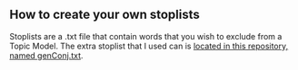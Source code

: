 ## How to create your own stoplists

Stoplists are a .txt file that contain words that you wish to exclude from a Topic Model. The extra stoplist that I used can is [located in this repository, named genConj.txt](https://github.com/nmcdowell00/MALLET_tutorial/blob/master/genConj.txt). 
